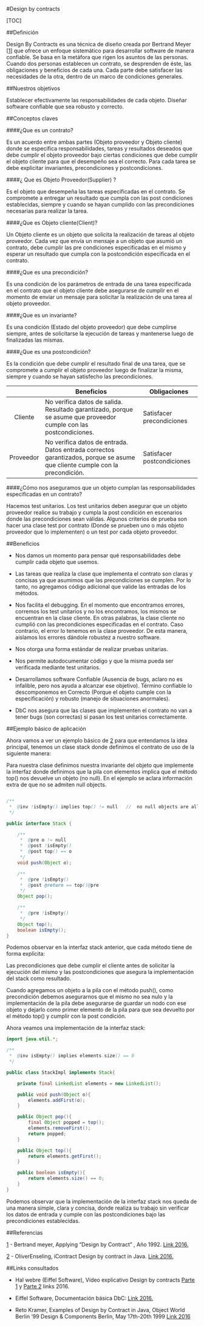#Design by contracts

[TOC]

##Definición

Design By Contracts es una técnica de diseño creada por Bertrand Meyer [[1]] que ofrece un enfoque sistemático para desarrollar software de manera confiable. Se basa en la metáfora que rigen los asuntos de las personas. Cuando dos personas establecen un contrato, se desprenden de éste, las obligaciones y beneficios de cada una. Cada parte debe satisfacer las necesidades de la otra, dentro de un marco de condiciones generales.

##Nuestros objetivos

Establecer efectivamente las responsabilidades de cada objeto.
Diseñar software confiable que sea robusto y correcto.

##Conceptos claves

####¿Que es  un contrato?

Es un acuerdo entre ambas partes (Objeto proveedor y Objeto cliente) donde se especifica responsabilidades, tareas y resultados deseados que debe cumplir el objeto proveedor bajo ciertas condiciones que debe cumplir el objeto cliente para que el desempeño sea el correcto. Para cada tarea se debe explicitar invariantes, precondiciones y postcondiciones.

####¿ Que es Objeto Proveedor(Supplier) ?

Es el objeto que desempeña las tareas especificadas en el contrato. Se compromete a entregar un resultado que cumpla con las post condiciones establecidas, siempre y cuando se hayan cumplido con las precondiciones necesarias para realizar la tarea.

####¿Que es Objeto cliente(Client)?

 Un Objeto cliente es un objeto que solicita la realización de tareas al objeto proveedor. Cada vez que envía un mensaje a un objeto que asumió un contrato, debe cumplir las pre condiciones especificadas en el mismo y esperar un resultado que cumpla con la postcondición especificada en el contrato.

####¿Que es una precondición?

Es una condición de los parámetros de entrada de una tarea especificada en el contrato que el objeto cliente debe asegurarse de cumplir en el momento de enviar un mensaje para solicitar la realización de una tarea al objeto proveedor.

####¿Que es un invariante?

 Es una condición (Estado del objeto proveedor) que debe cumplirse siempre, antes de solicitarse la ejecución de tareas y mantenerse luego de finalizadas las mismas.

####¿Que es una postcondición?

Es la condición que debe cumplir el resultado final de una tarea, que se compromete a cumplir el objeto proveedor luego de finalizar la misma, siempre y cuando se hayan satisfecho las precondiciones.


|         | Beneficios   | Obligaciones |
|:-------:|--------------|--------------|
|Cliente  |    No verifica datos de salida. Resultado garantizado, porque se asume que proveedor cumple con las postcondiciones.|Satisfacer precondiciones|
|Proveedor|  No verifica datos de entrada. Datos entrada correctos garantizados, porque se asume que cliente cumple con la precondición.    |  Satisfacer postcondiciones|

####¿Cómo nos aseguramos que un objeto cumplan las responsabilidades especificadas en un contrato?

Hacemos test unitarios. Los test unitarios deben asegurar que un objeto proveedor realice su trabajo y cumpla la post condición en escenarios donde las precondiciones sean válidas. Algunos criterios de prueba son hacer una clase test por contrato (Donde se prueben uno o más objeto proveedor que lo implementen) o un test por cada objeto proveedor.

##Beneficios

- Nos damos un momento para pensar qué responsabilidades debe cumplir cada objeto que usemos.

- Las tareas que realiza la clase que implementa el contrato son claras y concisas ya que asumimos que las precondiciones se cumplen. Por lo tanto, no agregamos código adicional que valide las entradas de los métodos.

- Nos facilita el debugging. En el momento que encontramos errores, corremos los test unitarios y no los encontramos, los mismos se encuentran en la clase cliente. En otras palabras, la clase cliente no cumplió con las precondiciones especificadas en el contrato. Caso contrario, el error lo tenemos en la clase proveedor. De esta manera, aislamos los errores dándole robustez a nuestro software.

- Nos otorga una forma estándar de realizar pruebas unitarias.

- Nos permite autodocumentar código y que la misma pueda ser verificada mediante test unitarios.

- Desarrollamos software Confiable (Ausencia de bugs, aclaro no es infalible, pero nos ayuda a alcanzar ese objetivo). Término confiable lo descomponemos en Correcto (Porque el objeto cumple con la especificación) y robusto (manejo de situaciones anormales).

- DbC nos asegura que las clases que implementen el contrato no van a tener bugs (son correctas) si pasan los test unitarios correctamente.

##Ejemplo básico de aplicación

Ahora vamos a ver un ejemplo básico de [2] para que entendamos la idea principal, tenemos un clase stack donde definimos el contrato de uso de la siguiente manera:

Para nuestra clase definimos nuestra invariante del objeto que implemente la interfaz donde definimos que la pila con elementos implica que el método top() nos devuelve un objeto (no null). En el ejemplo se aclara información extra de que no se admiten null objects.

``` Java

/**
 *  @inv !isEmpty() implies top() != null   //  no null objects are allowed.
 */

public interface Stack {

    /**
     *  @pre o != null
     *  @post !isEmpty()
     *  @post top() == o
     */
    void push(Object o);

    /**
     *  @pre !isEmpty()
     *  @post @return == top()@pre
     */
    Object pop();

 	/**
     *  @pre !isEmpty()
     */
    Object top();
    boolean isEmpty();
}

```

Podemos observar en la interfaz stack anterior, que cada método tiene de forma explícita:

Las precondiciones que debe cumplir el cliente antes de solicitar la ejecución del mismo y las postcondiciones que asegura la implementación del stack como resultado.

Cuando agregamos un objeto a la pila con el método push(), como precondición debemos asegurarnos que el mismo no sea nulo y la implementación de la pila debe asegurarse de guardar un nodo con ese objeto y dejarlo como primer elemento de la pila para que sea devuelto por el método top() y cumplir con la post condición.

Ahora veamos una implementación de la interfaz stack:

``` Java
import java.util.*;

/**
 *  @inv isEmpty() implies elements.size() == 0
 */

public class StackImpl implements Stack{

    private final LinkedList elements = new LinkedList();

    public void push(Object o){
        elements.addFirst(o);
    }

    public Object pop(){
        final Object popped = top();
        elements.removeFirst();
        return popped;
    }

    public Object top(){
        return elements.getFirst();
    }

    public boolean isEmpty(){
        return elements.size() == 0;
    }
}
```

Podemos observar que la implementación de la interfaz stack nos queda de una manera simple, clara y concisa, donde realiza su trabajo sin verificar los datos de entrada y cumple con las postcondiciones bajo las precondiciones establecidas.

##Referencias

[1] - Bertrand meyer, Applying “Design by Contract” , Año 1992. [Link 2016.](http://se.ethz.ch/~meyer/publications/computer/contract.pdf)

[2] - OliverEnseling, iContract Design by contract in Java. [Link 2016.](http://www.javaworld.com/article/2074956/learn-java/icontract--design-by-contract-in-java.html)


##Links consultados

- Hal webre (Eiffel Software), Video explicativo Design by contracts [Parte 1](https://www.youtube.com/watch?v=v1phSCx_Vvg) y [Parte 2](https://www.youtube.com/watch?v=8XV0khSeKaw) links 2016.


- Eiffel Software, Documentación básica DbC: [Link 2016.](https://www.eiffel.com/values/design-by-contract/introduction/)

- Reto Kramer, Examples of Design by Contract in Java, Object World Berlin ‘99 Design & Components Berlin, May 17th-20th 1999 [Link 2016](http://web.cse.ohio-state.edu/software/2221/web-sw1/extras/slides/09.Design-by-Contract.pdf)


<!-- References on text -->
[1]: http://se.ethz.ch/~meyer/publications/computer/contract.pdf
[2]: http://www.javaworld.com/article/2074956/learn-java/icontract--design-by-contract-in-java.html

